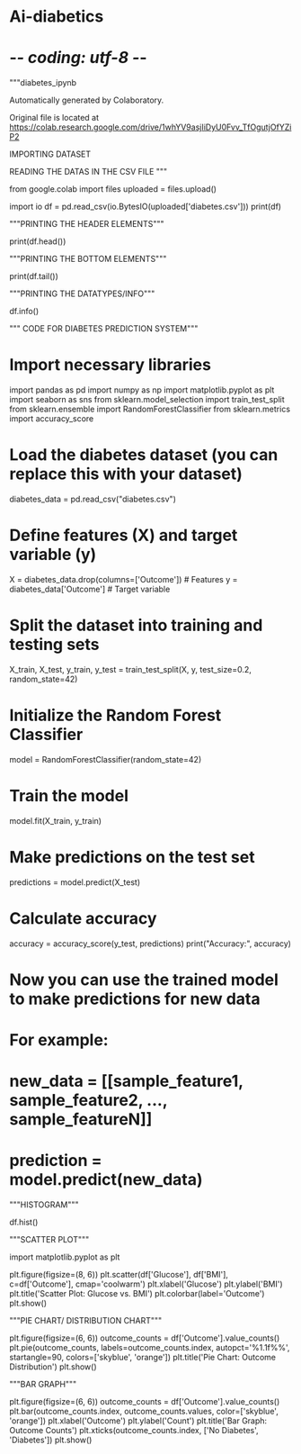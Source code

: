 # Ai-diabetics
# -*- coding: utf-8 -*-
"""diabetes_ipynb

Automatically generated by Colaboratory.

Original file is located at
    https://colab.research.google.com/drive/1whYV9asjIiDyU0Fvv_TfOgutjOfYZiP2

IMPORTING DATASET

READING THE DATAS IN THE CSV FILE
"""

from google.colab import files
uploaded = files.upload()

import io
df = pd.read_csv(io.BytesIO(uploaded['diabetes.csv']))
print(df)

"""PRINTING THE HEADER ELEMENTS"""

print(df.head())

"""PRINTING THE BOTTOM ELEMENTS"""

print(df.tail())

"""PRINTING THE DATATYPES/INFO"""

df.info()

""" CODE FOR DIABETES PREDICTION SYSTEM"""

# Import necessary libraries
import pandas as pd
import numpy as np
import matplotlib.pyplot as plt
import seaborn as sns
from sklearn.model_selection import train_test_split
from sklearn.ensemble import RandomForestClassifier
from sklearn.metrics import accuracy_score

# Load the diabetes dataset (you can replace this with your dataset)
diabetes_data = pd.read_csv("diabetes.csv")

# Define features (X) and target variable (y)
X = diabetes_data.drop(columns=['Outcome'])  # Features
y = diabetes_data['Outcome']  # Target variable

# Split the dataset into training and testing sets
X_train, X_test, y_train, y_test = train_test_split(X, y, test_size=0.2, random_state=42)

# Initialize the Random Forest Classifier
model = RandomForestClassifier(random_state=42)

# Train the model
model.fit(X_train, y_train)

# Make predictions on the test set
predictions = model.predict(X_test)

# Calculate accuracy
accuracy = accuracy_score(y_test, predictions)
print("Accuracy:", accuracy)

# Now you can use the trained model to make predictions for new data
# For example:
# new_data = [[sample_feature1, sample_feature2, ..., sample_featureN]]
# prediction = model.predict(new_data)

"""HISTOGRAM"""

df.hist()

"""SCATTER PLOT"""

import matplotlib.pyplot as plt

plt.figure(figsize=(8, 6))
plt.scatter(df['Glucose'], df['BMI'], c=df['Outcome'], cmap='coolwarm')
plt.xlabel('Glucose')
plt.ylabel('BMI')
plt.title('Scatter Plot: Glucose vs. BMI')
plt.colorbar(label='Outcome')
plt.show()

"""PIE CHART/ DISTRIBUTION CHART"""

plt.figure(figsize=(6, 6))
outcome_counts = df['Outcome'].value_counts()
plt.pie(outcome_counts, labels=outcome_counts.index, autopct='%1.1f%%', startangle=90, colors=['skyblue', 'orange'])
plt.title('Pie Chart: Outcome Distribution')
plt.show()

"""BAR GRAPH"""

plt.figure(figsize=(6, 6))
outcome_counts = df['Outcome'].value_counts()
plt.bar(outcome_counts.index, outcome_counts.values, color=['skyblue', 'orange'])
plt.xlabel('Outcome')
plt.ylabel('Count')
plt.title('Bar Graph: Outcome Counts')
plt.xticks(outcome_counts.index, ['No Diabetes', 'Diabetes'])
plt.show()
